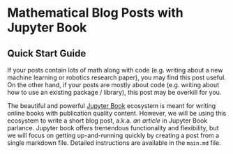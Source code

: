 # Mathematical Blog Posts with Jupyter Book
## Quick Start Guide

If your posts contain lots of math along with code (e.g. writing about a new machine learning or robotics research paper), you may find this post useful. On the other hand, if your posts are mostly about code (e.g. writing about how to use an existing package / library), this post may be overkill for you.

The beautiful and powerful [Jupyter Book](https://jupyterbook.org/en/stable/intro.html) ecosystem is meant for writing online books with publication quality content. However, we will be using this ecosystem to write a short blog post, a.k.a. *an article* in Jupyter Book parlance. Jupyter book offers tremendous functionality and flexibility, but we will focus on getting up-and-running quickly by creating a post from a single markdown file.
Detailed instructions are available in the `main.md` file.
